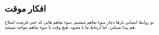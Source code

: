 ﻿<h1>افکار موقت</h1>

<p>
    تو روابط انسانی بارها دچار سوء تفاهم میشیم. سوء تفاهم هایی که حتی فرصت اصلاح هم پیدا نمیکنن. اما ارتباط ما با معبود، هیچ وقت با سوء تفاهم مواجه نمیشه.
</p>